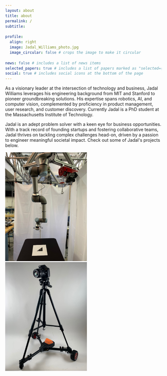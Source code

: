 ```yaml
---
layout: about
title: about
permalink: /
subtitle:

profile:
  align: right
  image: Jadal_Williams_photo.jpg
  image_circular: false # crops the image to make it circular

news: false # includes a list of news items
selected_papers: true # includes a list of papers marked as "selected={true}"
social: true # includes social icons at the bottom of the page
---
```


As a visionary leader at the intersection of technology and business, Jadal Williams leverages his engineering background from MIT and Stanford to pioneer groundbreaking solutions. His expertise spans robotics, AI, and computer vision, complemented by proficiency in product management, user research, and customer discovery. Currently Jadal is a PhD student at the Massachusetts Institute of Technology.

Jadal is an adept problem solver with a keen eye for business opportunities. With a track record of founding startups and fostering collaborative teams, Jadal thrives on tackling complex challenges head-on, driven by a passion to engineer meaningful societal impact. Check out some of Jadal's projects below.

<div class="row row-cols-1 row-cols-md-2">
  <div class="col mb-4">
    <a href="/projects">
      <img src="/assets/img/Thesis/hero_shot_robot.jpg" class="img-fluid" style="max-height: 350px; object-fit: cover;" alt="Master's Thesis">
    </a>
  </div>
  <div class="col mb-4">
    <a href="/projects">
      <img src="/assets/img/picza_full.jpeg" class="img-fluid" style="max-height: 350px; object-fit: cover;" alt="Picza">
    </a>
  </div>
</div>

